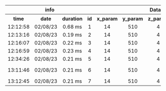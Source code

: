 <table>
<tr>
<th colspan=4 style="text-align: center; vertical-align: middle;">info</th>
<th colspan=6 style="text-align: center; vertical-align: middle;">DatasetFilter</th>
<th colspan=3 style="text-align: center; vertical-align: middle;">FeatureExtractor</th>
<th colspan=8 style="text-align: center; vertical-align: middle;">NaiveBayes</th>
<th colspan=1 style="text-align: center; vertical-align: middle;">features</th>
<th colspan=1 style="text-align: center; vertical-align: middle;">metrics</th>
<th colspan=3 style="text-align: center; vertical-align: middle;">notes</th>
<th colspan=3 style="text-align: center; vertical-align: middle;">MultinomialNB</th>
</tr>
<th style="text-align: center; vertical-align: middle;">time</th>
<th style="text-align: center; vertical-align: middle;">date</th>
<th style="text-align: center; vertical-align: middle;">duration</th>
<th style="text-align: center; vertical-align: middle;">id</th>
<th style="text-align: center; vertical-align: middle;">x_param</th>
<th style="text-align: center; vertical-align: middle;">y_param</th>
<th style="text-align: center; vertical-align: middle;">z_param</th>
<th style="text-align: center; vertical-align: middle;">m_num</th>
<th style="text-align: center; vertical-align: middle;">g_num</th>
<th style="text-align: center; vertical-align: middle;">h_num</th>
<th style="text-align: center; vertical-align: middle;">p_num</th>
<th style="text-align: center; vertical-align: middle;">k_num</th>
<th style="text-align: center; vertical-align: middle;">l_num</th>
<th style="text-align: center; vertical-align: middle;">alpha</th>
<th style="text-align: center; vertical-align: middle;">beta_param</th>
<th style="text-align: center; vertical-align: middle;">c</th>
<th style="text-align: center; vertical-align: middle;">depth_ratio</th>
<th style="text-align: center; vertical-align: middle;">mega_p</th>
<th style="text-align: center; vertical-align: middle;">g_estim</th>
<th style="text-align: center; vertical-align: middle;">h</th>
<th style="text-align: center; vertical-align: middle;">joker</th>
<th style="text-align: center; vertical-align: middle;">Type</th>
<th style="text-align: center; vertical-align: middle;">accuracy</th>
<th style="text-align: center; vertical-align: middle;">well</th>
<th style="text-align: center; vertical-align: middle;">yes</th>
<th style="text-align: center; vertical-align: middle;">cure</th>
<th style="text-align: center; vertical-align: middle;">alpha</th>
<th style="text-align: center; vertical-align: middle;">fit_prior</th>
<th style="text-align: center; vertical-align: middle;">force_alpha</th>
</tr>
<tr>
<td style="text-align: center; vertical-align: middle;">12:12:58</td>
<td style="text-align: center; vertical-align: middle;">02/08/23</td>
<td style="text-align: center; vertical-align: middle;">0.68 ms</td>
<td style="text-align: center; vertical-align: middle;">1</td>
<td style="text-align: center; vertical-align: middle;">14</td>
<td style="text-align: center; vertical-align: middle;">510</td>
<td style="text-align: center; vertical-align: middle;">4</td>
<td style="text-align: center; vertical-align: middle;">True</td>
<td style="text-align: center; vertical-align: middle;">True</td>
<td style="text-align: center; vertical-align: middle;">True</td>
<td style="text-align: center; vertical-align: middle;">12</td>
<td style="text-align: center; vertical-align: middle;">2</td>
<td style="text-align: center; vertical-align: middle;">12</td>
<td style="text-align: center; vertical-align: middle;">1024</td>
<td style="text-align: center; vertical-align: middle;">7</td>
<td style="text-align: center; vertical-align: middle;">12</td>
<td style="text-align: center; vertical-align: middle;">538</td>
<td style="text-align: center; vertical-align: middle;">63</td>
<td style="text-align: center; vertical-align: middle;">3</td>
<td style="text-align: center; vertical-align: middle;">43</td>
<td style="text-align: center; vertical-align: middle;"></td>
<td style="text-align: center; vertical-align: middle;"></td>
<td style="text-align: center; vertical-align: middle;">1043</td>
<td style="text-align: center; vertical-align: middle;"></td>
<td style="text-align: center; vertical-align: middle;"></td>
<td style="text-align: center; vertical-align: middle;"></td>
<td style="text-align: center; vertical-align: middle;"></td>
<td style="text-align: center; vertical-align: middle;"></td>
<td style="text-align: center; vertical-align: middle;"></td>
</tr>
<tr>
<td style="text-align: center; vertical-align: middle;">12:13:16</td>
<td style="text-align: center; vertical-align: middle;">02/08/23</td>
<td style="text-align: center; vertical-align: middle;">0.19 ms</td>
<td style="text-align: center; vertical-align: middle;">2</td>
<td style="text-align: center; vertical-align: middle;">14</td>
<td style="text-align: center; vertical-align: middle;">510</td>
<td style="text-align: center; vertical-align: middle;">4</td>
<td style="text-align: center; vertical-align: middle;">True</td>
<td style="text-align: center; vertical-align: middle;">True</td>
<td style="text-align: center; vertical-align: middle;">True</td>
<td style="text-align: center; vertical-align: middle;">12</td>
<td style="text-align: center; vertical-align: middle;">2</td>
<td style="text-align: center; vertical-align: middle;">12</td>
<td style="text-align: center; vertical-align: middle;">1024</td>
<td style="text-align: center; vertical-align: middle;">7</td>
<td style="text-align: center; vertical-align: middle;">12</td>
<td style="text-align: center; vertical-align: middle;">538</td>
<td style="text-align: center; vertical-align: middle;">63</td>
<td style="text-align: center; vertical-align: middle;">3</td>
<td style="text-align: center; vertical-align: middle;">43</td>
<td style="text-align: center; vertical-align: middle;"></td>
<td style="text-align: center; vertical-align: middle;"></td>
<td style="text-align: center; vertical-align: middle;">1043</td>
<td style="text-align: center; vertical-align: middle;"></td>
<td style="text-align: center; vertical-align: middle;"></td>
<td style="text-align: center; vertical-align: middle;"></td>
<td style="text-align: center; vertical-align: middle;"></td>
<td style="text-align: center; vertical-align: middle;"></td>
<td style="text-align: center; vertical-align: middle;"></td>
</tr>
<tr>
<td style="text-align: center; vertical-align: middle;">12:16:07</td>
<td style="text-align: center; vertical-align: middle;">02/08/23</td>
<td style="text-align: center; vertical-align: middle;">0.22 ms</td>
<td style="text-align: center; vertical-align: middle;">3</td>
<td style="text-align: center; vertical-align: middle;">14</td>
<td style="text-align: center; vertical-align: middle;">510</td>
<td style="text-align: center; vertical-align: middle;">4</td>
<td style="text-align: center; vertical-align: middle;">True</td>
<td style="text-align: center; vertical-align: middle;">True</td>
<td style="text-align: center; vertical-align: middle;">True</td>
<td style="text-align: center; vertical-align: middle;">12</td>
<td style="text-align: center; vertical-align: middle;">2</td>
<td style="text-align: center; vertical-align: middle;">12</td>
<td style="text-align: center; vertical-align: middle;">1024</td>
<td style="text-align: center; vertical-align: middle;">7</td>
<td style="text-align: center; vertical-align: middle;">12</td>
<td style="text-align: center; vertical-align: middle;">538</td>
<td style="text-align: center; vertical-align: middle;">63</td>
<td style="text-align: center; vertical-align: middle;">3</td>
<td style="text-align: center; vertical-align: middle;">43</td>
<td style="text-align: center; vertical-align: middle;"></td>
<td style="text-align: center; vertical-align: middle;"></td>
<td style="text-align: center; vertical-align: middle;">1043</td>
<td style="text-align: center; vertical-align: middle;"></td>
<td style="text-align: center; vertical-align: middle;"></td>
<td style="text-align: center; vertical-align: middle;"></td>
<td style="text-align: center; vertical-align: middle;">1024</td>
<td style="text-align: center; vertical-align: middle;">True</td>
<td style="text-align: center; vertical-align: middle;">warn</td>
</tr>
<tr>
<td style="text-align: center; vertical-align: middle;">12:16:59</td>
<td style="text-align: center; vertical-align: middle;">02/08/23</td>
<td style="text-align: center; vertical-align: middle;">0.23 ms</td>
<td style="text-align: center; vertical-align: middle;">4</td>
<td style="text-align: center; vertical-align: middle;">14</td>
<td style="text-align: center; vertical-align: middle;">510</td>
<td style="text-align: center; vertical-align: middle;">4</td>
<td style="text-align: center; vertical-align: middle;">True</td>
<td style="text-align: center; vertical-align: middle;">True</td>
<td style="text-align: center; vertical-align: middle;">True</td>
<td style="text-align: center; vertical-align: middle;">12</td>
<td style="text-align: center; vertical-align: middle;">2</td>
<td style="text-align: center; vertical-align: middle;">12</td>
<td style="text-align: center; vertical-align: middle;">1024</td>
<td style="text-align: center; vertical-align: middle;">7</td>
<td style="text-align: center; vertical-align: middle;">12</td>
<td style="text-align: center; vertical-align: middle;">538</td>
<td style="text-align: center; vertical-align: middle;">63</td>
<td style="text-align: center; vertical-align: middle;">3</td>
<td style="text-align: center; vertical-align: middle;">43</td>
<td style="text-align: center; vertical-align: middle;"></td>
<td style="text-align: center; vertical-align: middle;"></td>
<td style="text-align: center; vertical-align: middle;">1043</td>
<td style="text-align: center; vertical-align: middle;"></td>
<td style="text-align: center; vertical-align: middle;"></td>
<td style="text-align: center; vertical-align: middle;"></td>
<td style="text-align: center; vertical-align: middle;">1</td>
<td style="text-align: center; vertical-align: middle;">False</td>
<td style="text-align: center; vertical-align: middle;">warn</td>
</tr>
<tr>
<td style="text-align: center; vertical-align: middle;">12:34:26</td>
<td style="text-align: center; vertical-align: middle;">02/08/23</td>
<td style="text-align: center; vertical-align: middle;">0.21 ms</td>
<td style="text-align: center; vertical-align: middle;">5</td>
<td style="text-align: center; vertical-align: middle;">14</td>
<td style="text-align: center; vertical-align: middle;">510</td>
<td style="text-align: center; vertical-align: middle;">4</td>
<td style="text-align: center; vertical-align: middle;">True</td>
<td style="text-align: center; vertical-align: middle;">True</td>
<td style="text-align: center; vertical-align: middle;">True</td>
<td style="text-align: center; vertical-align: middle;">12</td>
<td style="text-align: center; vertical-align: middle;">2</td>
<td style="text-align: center; vertical-align: middle;">12</td>
<td style="text-align: center; vertical-align: middle;">1024</td>
<td style="text-align: center; vertical-align: middle;">7</td>
<td style="text-align: center; vertical-align: middle;">12</td>
<td style="text-align: center; vertical-align: middle;">538</td>
<td style="text-align: center; vertical-align: middle;">63</td>
<td style="text-align: center; vertical-align: middle;">3</td>
<td style="text-align: center; vertical-align: middle;">43</td>
<td style="text-align: center; vertical-align: middle;"></td>
<td style="text-align: center; vertical-align: middle;"></td>
<td style="text-align: center; vertical-align: middle;">1043</td>
<td style="text-align: center; vertical-align: middle;">done</td>
<td style="text-align: center; vertical-align: middle;">sir</td>
<td style="text-align: center; vertical-align: middle;">illusion</td>
<td style="text-align: center; vertical-align: middle;"></td>
<td style="text-align: center; vertical-align: middle;"></td>
<td style="text-align: center; vertical-align: middle;"></td>
</tr>
<tr>
<td style="text-align: center; vertical-align: middle;">13:11:46</td>
<td style="text-align: center; vertical-align: middle;">02/08/23</td>
<td style="text-align: center; vertical-align: middle;">0.21 ms</td>
<td style="text-align: center; vertical-align: middle;">6</td>
<td style="text-align: center; vertical-align: middle;">14</td>
<td style="text-align: center; vertical-align: middle;">510</td>
<td style="text-align: center; vertical-align: middle;">4</td>
<td style="text-align: center; vertical-align: middle;">True</td>
<td style="text-align: center; vertical-align: middle;">True</td>
<td style="text-align: center; vertical-align: middle;">True</td>
<td style="text-align: center; vertical-align: middle;">12</td>
<td style="text-align: center; vertical-align: middle;">2</td>
<td style="text-align: center; vertical-align: middle;">12</td>
<td style="text-align: center; vertical-align: middle;">0</td>
<td style="text-align: center; vertical-align: middle;">0</td>
<td style="text-align: center; vertical-align: middle;">0</td>
<td style="text-align: center; vertical-align: middle;">0</td>
<td style="text-align: center; vertical-align: middle;">63</td>
<td style="text-align: center; vertical-align: middle;">3</td>
<td style="text-align: center; vertical-align: middle;">43</td>
<td style="text-align: center; vertical-align: middle;">[1, 2, 3]</td>
<td style="text-align: center; vertical-align: middle;"></td>
<td style="text-align: center; vertical-align: middle;">1043</td>
<td style="text-align: center; vertical-align: middle;"></td>
<td style="text-align: center; vertical-align: middle;"></td>
<td style="text-align: center; vertical-align: middle;"></td>
<td style="text-align: center; vertical-align: middle;"></td>
<td style="text-align: center; vertical-align: middle;"></td>
<td style="text-align: center; vertical-align: middle;"></td>
</tr>
<tr>
<td style="text-align: center; vertical-align: middle;">13:12:45</td>
<td style="text-align: center; vertical-align: middle;">02/08/23</td>
<td style="text-align: center; vertical-align: middle;">0.21 ms</td>
<td style="text-align: center; vertical-align: middle;">7</td>
<td style="text-align: center; vertical-align: middle;">14</td>
<td style="text-align: center; vertical-align: middle;">510</td>
<td style="text-align: center; vertical-align: middle;">4</td>
<td style="text-align: center; vertical-align: middle;">True</td>
<td style="text-align: center; vertical-align: middle;">True</td>
<td style="text-align: center; vertical-align: middle;">True</td>
<td style="text-align: center; vertical-align: middle;">12</td>
<td style="text-align: center; vertical-align: middle;">2</td>
<td style="text-align: center; vertical-align: middle;">12</td>
<td style="text-align: center; vertical-align: middle;">1024</td>
<td style="text-align: center; vertical-align: middle;">7</td>
<td style="text-align: center; vertical-align: middle;">12</td>
<td style="text-align: center; vertical-align: middle;">538</td>
<td style="text-align: center; vertical-align: middle;">63</td>
<td style="text-align: center; vertical-align: middle;">3</td>
<td style="text-align: center; vertical-align: middle;">43</td>
<td style="text-align: center; vertical-align: middle;"></td>
<td style="text-align: center; vertical-align: middle;">Numerical</td>
<td style="text-align: center; vertical-align: middle;">1043</td>
<td style="text-align: center; vertical-align: middle;"></td>
<td style="text-align: center; vertical-align: middle;"></td>
<td style="text-align: center; vertical-align: middle;"></td>
<td style="text-align: center; vertical-align: middle;"></td>
<td style="text-align: center; vertical-align: middle;"></td>
<td style="text-align: center; vertical-align: middle;"></td>
</tr>
